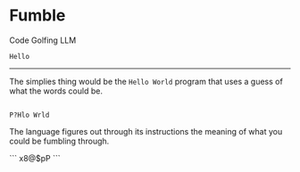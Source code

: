 # Fumble
Code Golfing LLM

```
Hello
```

<script src="versions/fumble-v0.js"></script>

---

The simplies thing would be the `Hello World` program that uses a guess of what the words could be.

<div class="fumble-v0">
<pre><code>
P?Hlo Wrld
</code></pre>
</div>

The language figures out through its instructions the meaning of what you could be fumbling through.
<div class="fumble-v0">
```
x8@$pP
```
</div>
